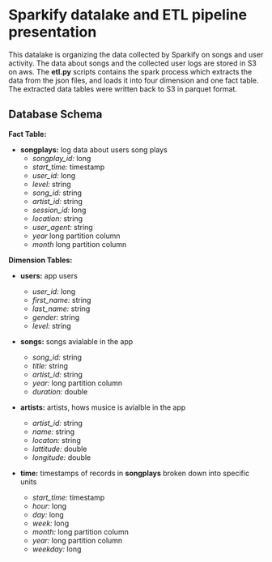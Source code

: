 # Sparkify datalake and ETL pipeline presentation

This datalake is organizing the data collected by Sparkify on songs and user activity. The data about songs and the collected user logs are stored in S3 on aws. The **etl.py** scripts contains the spark process which extracts the data from the json files, and loads it into four dimension and one fact table. The extracted data tables were written back to S3 in parquet format.

## Database Schema
**Fact Table:**
- **songplays:**  log data about users song plays
    - *songplay_id:* long
    - *start_time:* timestamp
    - *user_id:* long
    - *level:* string
    - *song_id:* string
    - *artist_id:* string
    - *session_id:* long
    - *location:* string
    - *user_agent:* string
    - *year* long partition column
    - *month* long partition column
    
**Dimension Tables:**
- **users:** app users
    - *user_id:* long
    - *first_name:* string
    - *last_name:* string
    - *gender:* string
    - *level:* string

- **songs:** songs avialable in the app
    - *song_id:* string
    - *title:* string
    - *artist_id:* string
    - *year:* long partition column
    - *duration:* double

- **artists:** artists, hows musice is avialble in the app
    - *artist_id:* string
    - *name:* string
    - *locaton:* string
    - *lattitude:* double
    - *longitude:* double

- **time:**  timestamps of records in **songplays** broken down into specific units
    - *start_time:* timestamp
    - *hour:* long
    - *day:* long
    - *week:* long
    - *month:* long partition column
    - *year:* long partition column
    - *weekday:* long